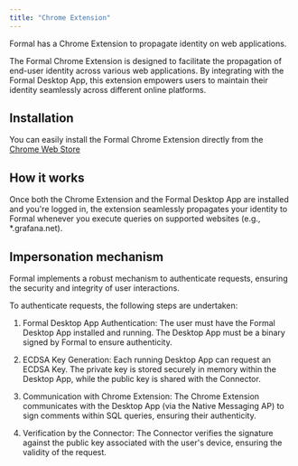 ```yaml
---
title: "Chrome Extension"
---
```


<span className="page-description">Formal has a Chrome Extension to propagate identity on web applications.</span>

The Formal Chrome Extension is designed to facilitate the propagation of end-user identity across various web applications. By integrating with the Formal Desktop App, this extension empowers users to maintain their identity seamlessly across different online platforms.

## Installation

You can easily install the Formal Chrome Extension directly from the [Chrome Web Store](https://chromewebstore.google.com/detail/formal-chrome-extension/kmnofogiemfbfnkgikmkaiagohndnlef)

## How it works

Once both the Chrome Extension and the Formal Desktop App are installed and you're logged in, the extension seamlessly propagates your identity to Formal whenever you execute queries on supported websites (e.g., \*.grafana.net).

## Impersonation mechanism

Formal implements a robust mechanism to authenticate requests, ensuring the security and integrity of user interactions.

To authenticate requests, the following steps are undertaken:

1. Formal Desktop App Authentication: The user must have the Formal Desktop App installed and running. The Desktop App must be a binary signed by Formal to ensure authenticity.

2. ECDSA Key Generation: Each running Desktop App can request an ECDSA Key. The private key is stored securely in memory within the Desktop App, while the public key is shared with the Connector.

3. Communication with Chrome Extension: The Chrome Extension communicates with the Desktop App (via the Native Messaging AP) to sign comments within SQL queries, ensuring their authenticity.

4. Verification by the Connector: The Connector verifies the signature against the public key associated with the user's device, ensuring the validity of the request.
